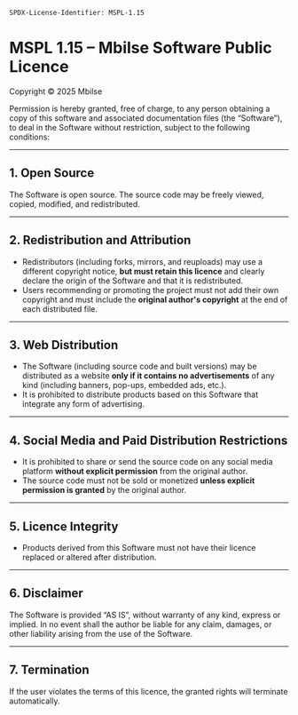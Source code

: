 ```
SPDX-License-Identifier: MSPL-1.15
```

# MSPL 1.15 – Mbilse Software Public Licence

Copyright © 2025 Mbilse

Permission is hereby granted, free of charge, to any person obtaining a copy of this software and associated documentation files (the “Software”), to deal in the Software without restriction, subject to the following conditions:

---

## 1. Open Source
The Software is open source. The source code may be freely viewed, copied, modified, and redistributed.

---

## 2. Redistribution and Attribution
- Redistributors (including forks, mirrors, and reuploads) may use a different copyright notice, **but must retain this licence** and clearly declare the origin of the Software and that it is redistributed.
- Users recommending or promoting the project must not add their own copyright and must include the **original author's copyright** at the end of each distributed file.

---

## 3. Web Distribution
- The Software (including source code and built versions) may be distributed as a website **only if it contains no advertisements** of any kind (including banners, pop-ups, embedded ads, etc.).
- It is prohibited to distribute products based on this Software that integrate any form of advertising.

---

## 4. Social Media and Paid Distribution Restrictions
- It is prohibited to share or send the source code on any social media platform **without explicit permission** from the original author.
- The source code must not be sold or monetized **unless explicit permission is granted** by the original author.

---

## 5. Licence Integrity
- Products derived from this Software must not have their licence replaced or altered after distribution.

---

## 6. Disclaimer
The Software is provided “AS IS”, without warranty of any kind, express or implied.
In no event shall the author be liable for any claim, damages, or other liability arising from the use of the Software.

---

## 7. Termination
If the user violates the terms of this licence, the granted rights will terminate automatically.
```
